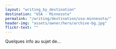 ```yaml
---
layout: "writing_by_destination"
destination: "USA - Minnesota"
permalink: "/writing/destination/usa-minnesota/"
header-img: "assets/owner/hero/archive-bg.jpg"
flickr-text: ""
---
```


Quelques info au sujet de...